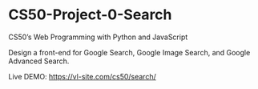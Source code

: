 # CS50-Project-0-Search

CS50’s Web Programming with Python and JavaScript

Design a front-end for Google Search, Google Image Search, and Google Advanced Search.


Live DEMO: https://vl-site.com/cs50/search/
